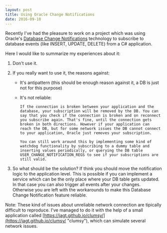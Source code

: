 ```yaml
---
layout: post
title: Using Oracle Change Notifications
date: 2016-09-10
---
```


Recently I've had the pleasure to work on a project which was using Oracle's [Database Change Notifications](https://docs.oracle.com/cd/B28359_01/win.111/b28375/featChange.htm "Database Change Notification") technology to subscribe to database events (like INSERT, UPDATE, DELETE) from a C# application.

Here I would like to summarize my experiences about it:

1. Don't use it.

2. If you really want to use it, the reasons against:

   - It's antipattern (this should be enough reason against it, a DB is just not for this purpose)
   - It's not reliable:

         If the connection is broken between your application and the database, your subscription will be removed by the DB. You can say that you check if the connection is broken and on reconnect you subscribe again. That's fine, until the connection gets broken in both directions. However if your application can reach the DB, but for some network issues the DB cannot connect to your application, Oracle just removes your subscription. 

         You can still work around this by implementing some kind of watchdog functionality by subscribing to a dummy table and inserting values periodically, or querying the DB table USER_CHANGE_NOTIFICATION_REGS to see if your subscriptions are still valid.

3. So what should be the solution? If think you should move the notification logic to the application level. This is possible if you can implement a service which can be the only place where your DB table gets updated. In that case you can also trigger all events after your changes. Otherwise you are left with the workarounds to make this Database Change Notification feature reliable.

Note: These kind of issues about unreliable network connection are tipically difficult to reproduce. I've managed to do it with the help of a small application called [https://jagt.github.io/clumsy/](https://jagt.github.io/clumsy/ "clumsy"), which can simulate several network issues.


